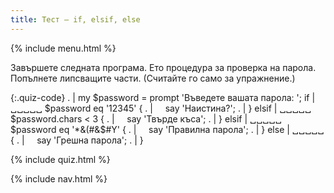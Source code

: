 ```yaml
---
title: Тест — if, elsif, else
---
```


{% include menu.html %}

Завършете следната програма. Ето процедура за проверка на парола. Попълнете липсващите части. (Считайте го само за упражнение.)

{:.quiz-code}
. | my $password = prompt 'Въведете вашата парола: ';
if | ␣␣␣␣␣ $password eq '12345' {
. | &nbsp;&nbsp;&nbsp;&nbsp;say 'Наистина?';
. | }
elsif | ␣␣␣␣␣ $password.chars < 3 {
. | &nbsp;&nbsp;&nbsp;&nbsp;say 'Твърде къса';
. | }
elsif | ␣␣␣␣␣ $password eq '*&(#&$#Y' {
. | &nbsp;&nbsp;&nbsp;&nbsp;say 'Правилна парола';
. | }
else | ␣␣␣␣␣ {
. | &nbsp;&nbsp;&nbsp;&nbsp;say 'Грешна парола';
. | }

{% include quiz.html %}

{% include nav.html %}